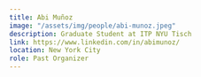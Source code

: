 ```yaml
---
title: Abi Muñoz
image: "/assets/img/people/abi-munoz.jpeg"
description: Graduate Student at ITP NYU Tisch
link: https://www.linkedin.com/in/abimunoz/
location: New York City
role: Past Organizer
---
```

